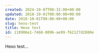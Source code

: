 ```yaml
---
created: 2024-10-07T08:32:00+00:00
updated: 2018-10-01T00:00:00+00:00
date: 2018-10-01T00:00:00+00:00
slug: hexo-test
title: Hexo test
id: 118906e1-7468-8096-ae99-f62127d2880e
---
```


Hexo test…
